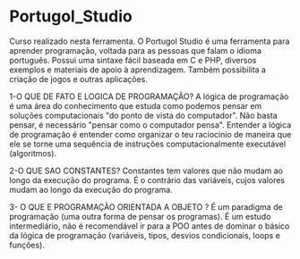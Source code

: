 # Portugol_Studio
Curso realizado nesta ferramenta. O Portugol Studio é uma ferramenta para aprender programação, voltada para as pessoas que falam o idioma português. Possui uma sintaxe fácil baseada em C e PHP, diversos exemplos e materiais de apoio à aprendizagem. Também possibilita a criação de jogos e outras aplicações.

1-O QUE DE FATO E LOGICA DE PROGRAMAÇÃO?
A lógica de programação é uma área do conhecimento que estuda como podemos pensar em soluções computacionais "do ponto de vista do computador". Não basta pensar, é necessário "pensar como o computador pensa". Entender a lógica de programação é entender como organizar o teu raciocínio de maneira que ele se torne uma sequência de instruções computacionalmente executável (algoritmos).


2-O QUE SAO CONSTANTES?
Constantes tem valores que não mudam ao longo da execução do programa. É o contrário das variáveis, cujos valores mudam ao longo da execução do programa.


3- O QUE E PROGRAMAÇÃO ORIENTADA A OBJETO ?
É um paradigma de programação (uma outra forma de pensar os programas). É um estudo intermediário, não é recomendável ir para a POO antes de dominar o básico da lógica de programação (variáveis, tipos, desvios condicionais, loops e funções).
